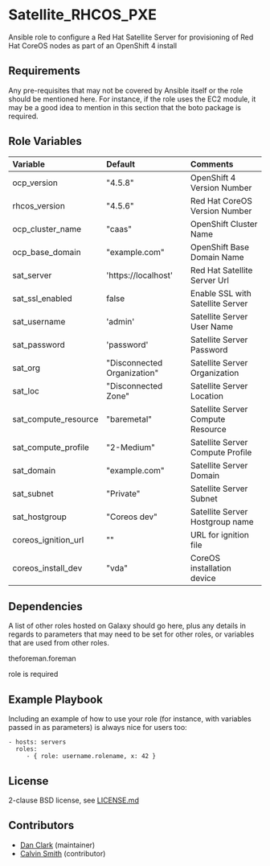Satellite_RHCOS_PXE
=========

Ansible role to configure a Red Hat Satellite Server for provisioning of Red Hat CoreOS nodes as part of an OpenShift 4 install

Requirements
------------

Any pre-requisites that may not be covered by Ansible itself or the role should be mentioned here. For instance, if the role uses the EC2 module, it may be a good idea to mention in this section that the boto package is required.

Role Variables
--------------

| Variable               | Default                      | Comments                            |
| :---                   | :---                         | :---                                |
| ocp_version            | "4.5.8"                      | OpenShift 4 Version Number          |
| rhcos_version          | "4.5.6"                      | Red Hat CoreOS Version Number       |
| ocp_cluster_name       | "caas"                       | OpenShift Cluster Name              |
| ocp_base_domain        | "example.com"                | OpenShift Base Domain Name          |
| sat_server             | 'https://localhost'          | Red Hat Satellite Server Url        |
| sat_ssl_enabled        | false                        | Enable SSL with Satellite Server    |
| sat_username           | 'admin'                      | Satellite Server User Name          |
| sat_password           | 'password'                   | Satellite Server Password           |
| sat_org                | "Disconnected Organization"  | Satellite Server Organization       |
| sat_loc                | "Disconnected Zone"          | Satellite Server Location           |
| sat_compute_resource   | "baremetal"                  | Satellite Server Compute Resource   |
| sat_compute_profile    | "2-Medium"                   | Satellite Server Compute Profile    |
| sat_domain             | "example.com"                | Satellite Server Domain             |
| sat_subnet             | "Private"                    | Satellite Server Subnet             |
| sat_hostgroup          | "Coreos dev"                 | Satellite Server Hostgroup name     |
| coreos_ignition_url    | ""                           | URL for ignition file               |
| coreos_install_dev     | "vda"                        | CoreOS installation device          |


Dependencies
------------

A list of other roles hosted on Galaxy should go here, plus any details in regards to parameters that may need to be set for other roles, or variables that are used from other roles.

  theforeman.foreman 

role is required


Example Playbook
----------------

Including an example of how to use your role (for instance, with variables passed in as parameters) is always nice for users too:

    - hosts: servers
      roles:
         - { role: username.rolename, x: 42 }

## License

2-clause BSD license, see [LICENSE.md](LICENSE.md)

## Contributors

- [Dan Clark](https://github.com/dmc5179/) (maintainer)
- [Calvin Smith](https://github.com/calvingsmith) (contributor)
